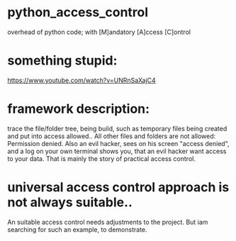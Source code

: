 # python_access_control
overhead of python code; with [M]andatory [A]ccess [C]ontrol
# something stupid:
https://www.youtube.com/watch?v=UNRnSaXajC4
# framework description:
trace the file/folder tree, being build, such as temporary files being created and put into access allowed..
All other files and folders are not allowed: Permission denied. Also an evil hacker, sees on his screen "access denied", and a log on your own terminal shows you, that an evil hacker want access to your data.
That is mainly the story of practical access control.
# universal access control approach is not always suitable..
An suitable access control needs adjustments to the project. But iam searching for such an example, to demonstrate.
